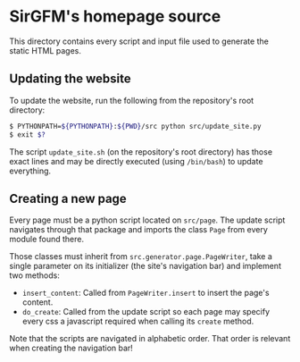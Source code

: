 # SirGFM's homepage source

This directory contains every script and input file used to generate the static
HTML pages.

## Updating the website

To update the website, run the following from the repository's root directory:

```sh
$ PYTHONPATH=${PYTHONPATH}:${PWD}/src python src/update_site.py
$ exit $?
```

The script `update_site.sh` (on the repository's root directory) has those exact
lines and may be directly executed (using `/bin/bash`) to update everything.

## Creating a new page

Every page must be a python script located on `src/page`. The update script
navigates through that package and imports the class `Page` from every module
found there.

Those classes must inherit from `src.generator.page.PageWriter`, take a single
parameter on its initializer (the site's navigation bar) and implement two
methods:

* `insert_content`: Called from `PageWriter.insert` to insert the page's
  content.
* `do_create`: Called from the update script so each page may specify every css
  a javascript required when calling its `create` method.

Note that the scripts are navigated in alphabetic order. That order is relevant
when creating the navigation bar!
